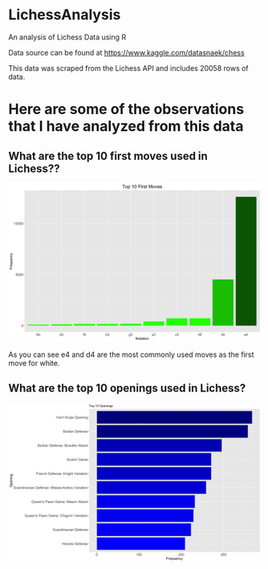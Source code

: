 # LichessAnalysis
An analysis of Lichess Data using R

Data source can be found at https://www.kaggle.com/datasnaek/chess

This data was scraped from the Lichess API and includes 20058 rows of data.



# Here are some of the observations that I have analyzed from this data 


## What are the top 10 first moves used in Lichess??
![alt text](https://github.com/junbangg/LichessAnalysis/blob/master/Graphs/top10firstmoves?raw=true)

As you can see e4 and d4 are the most commonly used moves as the first move for white.

## What are the top 10 openings used in Lichess?
![alt text](https://github.com/junbangg/LichessAnalysis/blob/master/Graphs/top10openings?raw=true)


